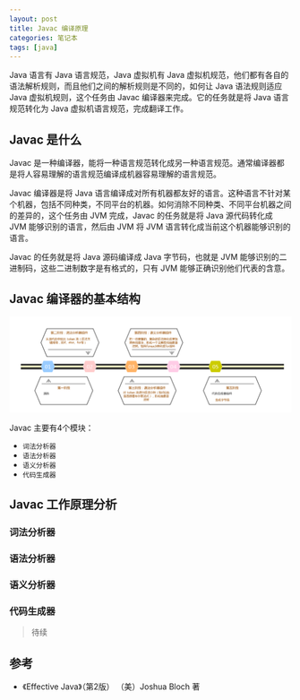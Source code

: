 ```yaml
---
layout: post
title: Javac 编译原理
categories: 笔记本
tags: [java]
---
```


Java 语言有 Java 语言规范，Java 虚拟机有 Java 虚拟机规范，他们都有各自的语法解析规则，而且他们之间的解析规则是不同的，如何让 Java 语法规则适应 Java 虚拟机规则，这个任务由 Javac 编译器来完成。它的任务就是将 Java 语言规范转化为 Java 虚拟机语言规范，完成翻译工作。

## Javac 是什么

Javac 是一种编译器，能将一种语言规范转化成另一种语言规范。通常编译器都是将人容易理解的语言规范编译成机器容易理解的语言规范。

Javac 编译器是将 Java 语言编译成对所有机器都友好的语言。这种语言不针对某个机器，包括不同种类，不同平台的机器。如何消除不同种类、不同平台机器之间的差异的，这个任务由 JVM 完成，Javac 的任务就是将 Java 源代码转化成 JVM 能够识别的语言，然后由 JVM 将 JVM 语言转化成当前这个机器能够识别的语言。

Javac 的任务就是将 Java 源码编译成 Java 字节码，也就是 JVM 能够识别的二进制码，这些二进制数字是有格式的，只有 JVM 能够正确识别他们代表的含意。

## Javac 编译器的基本结构

![](/assets/images/post/java/Javac.png)

Javac 主要有4个模块：

* `词法分析器`
* `语法分析器`
* `语义分析器`
* `代码生成器`

## Javac 工作原理分析

### 词法分析器

### 语法分析器

### 语义分析器

### 代码生成器 

> 待续

## 参考

* 《Effective Java》（第2版） （美）Joshua Bloch 著
